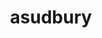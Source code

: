 ---
title: asudbury
github: https://github.com/asudbury
mode: dark
transition: 3s
archetype:
- Badges | Tags | Icons
- Project Showcase
---